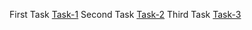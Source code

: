 First Task [Task-1](https://explorer.testnet.near.org/transactions/BbKLgywTMpcuzz6tawPaJzgNtQ7jW2EJES9ukcp1GTH9)
Second Task [Task-2](https://explorer.testnet.near.org/transactions/YPXbrq887PXTfDJAq2SxNn5o9pswmpbfpvxFUezPH7e)
Third Task [Task-3](https://explorer.testnet.near.org/transactions/Cozy1gT2Te13FTbrYX5KMcoWrX1VEjzSRBuWaCnx4Npe)
